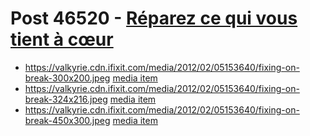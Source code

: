 # Post 46520 - [Réparez ce qui vous tient à cœur](https://www.ifixit.com/News/46520/reparez-ce-qui-vous-tient-a-coeur)

- https://valkyrie.cdn.ifixit.com/media/2012/02/05153640/fixing-on-break-300x200.jpeg [media item](media-28369.md)
- https://valkyrie.cdn.ifixit.com/media/2012/02/05153640/fixing-on-break-324x216.jpeg [media item](media-28369.md)
- https://valkyrie.cdn.ifixit.com/media/2012/02/05153640/fixing-on-break-450x300.jpeg [media item](media-28369.md)